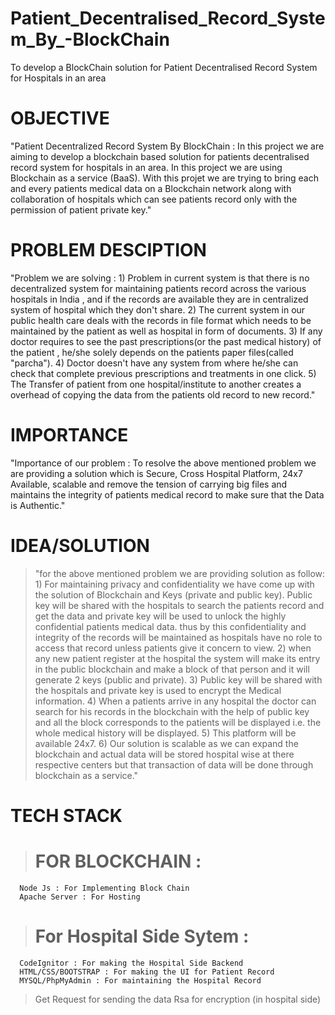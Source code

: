 # Patient_Decentralised_Record_System_By_-BlockChain
To develop a BlockChain solution for Patient Decentralised Record System for Hospitals in an area


# OBJECTIVE
"Patient Decentralized Record System By BlockChain : In this project we are aiming to develop a blockchain based solution for patients decentralised record system for hospitals in an area. In this project we are using Blockchain as a service (BaaS). With this projet we are trying to bring each and every patients medical data on a Blockchain network along with collaboration of hospitals which can see patients record only with the permission of patient private key."

# PROBLEM DESCIPTION
"Problem we are solving : 1) Problem in current system is that there is no decentralized  system for maintaining patients record across the various hospitals in India , and if the records are available they are in centralized system of hospital which they don't share.  2) The current system in our public health care deals with the records in file format which needs to be maintained by the patient as well as hospital in form of documents. 3) If any doctor requires to see the past prescriptions(or the past medical history) of the patient , he/she solely depends on the patients paper files(called "parcha").  4) Doctor doesn't have any system from where he/she can check that complete  previous prescriptions and treatments in one click. 5) The Transfer of patient from one hospital/institute to another creates a overhead of copying the data from the patients old record to new record."

# IMPORTANCE
"Importance of our problem : To resolve the above mentioned problem we are providing a solution which is Secure, Cross Hospital Platform, 24x7 Available, scalable and remove the tension of carrying big files and maintains the integrity of patients medical record to make sure that the Data is Authentic."

# IDEA/SOLUTION
> "for the above mentioned problem we are providing solution as follow: 1) For maintaining privacy and confidentiality we have come up with the solution of Blockchain and Keys (private and public key). Public key will be shared with the hospitals to search the patients record and get the data and private key will be used to unlock the highly confidential patients medical data. thus by this confidentiality and integrity of the records will be maintained as hospitals have no role to access that record unless patients give it concern to view. 2) when any new patient register at the hospital the system will make its entry in the public blockchain and make a block of that person and it will generate 2 keys (public and private). 3) Public key will be shared with the hospitals and private key is used to encrypt the Medical information. 4) When a patients arrive in any hospital the doctor can search for his records in the blockchain with the help of public key and all the block corresponds to the patients will be displayed i.e. the whole medical history will be displayed. 5) This platform will be available 24x7. 6) Our solution is scalable as we can expand the blockchain and actual data will be stored hospital wise at there respective centers but that transaction of data will be done through blockchain as a service."

# TECH STACK
> # FOR BLOCKCHAIN :
      Node Js : For Implementing Block Chain
      Apache Server : For Hosting 

> # For Hospital Side Sytem :
      CodeIgnitor : For making the Hospital Side Backend
      HTML/CSS/BOOTSTRAP : For making the UI for Patient Record 
      MYSQL/PhpMyAdmin : For maintaining the Hospital Record 
      
> Get Request for sending the data 
> Rsa for encryption (in hospital side)
